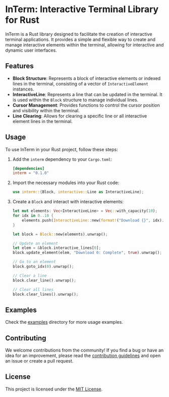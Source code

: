 # InTerm: Interactive Terminal Library for Rust

InTerm is a Rust library designed to facilitate the creation of interactive terminal applications. It provides a simple and flexible way to create and manage interactive elements within the terminal, allowing for interactive and dynamic user interfaces.

## Features

- **Block Structure**: Represents a block of interactive elements or indexed lines in the terminal, consisting of a vector of `InteractiveElement` instances.
- **InteractiveLine**: Represents a line that can be updated in the terminal. It is used within the `Block` structure to manage individual lines.
- **Cursor Management**: Provides functions to control the cursor position and visibility within the terminal.
- **Line Clearing**: Allows for clearing a specific line or all interactive element lines in the terminal.

## Usage

To use InTerm in your Rust project, follow these steps:

1. Add the `interm` dependency to your `Cargo.toml`:

   ```toml
   [dependencies]
   interm = "0.1.0"
   ```

2. Import the necessary modules into your Rust code:

   ```rust
   use interm::{Block, interactive::Line as InteractiveLine};
   ```

3. Create a `Block` and interact with interactive elements:

   ```rust
   let mut elements: Vec<InteractiveLine> = Vec::with_capacity(10);
   for idx in 0..10 {
       elements.push(InteractiveLine::new(format!("Download {}", idx).as_str()));
   }

   let block = Block::new(elements).unwrap();

   // Update an element
   let elem = &block.interactive_lines[0];
   block.update_element(elem, "Download 0: Complete", true).unwrap();

   // Go to an element
   block.goto_idx(0).unwrap();

   // Clear a line
   block.clear_line().unwrap();

   // Clear all lines
   block.clear_lines().unwrap();
   ```

## Examples

Check the [examples](examples) directory for more usage examples.

## Contributing

We welcome contributions from the community! If you find a bug or have an idea for an improvement, please read the [contribution guidelines](CONTRIBUTING.md) and open an issue or create a pull request.

## License

This project is licensed under the [MIT License](LICENSE).
